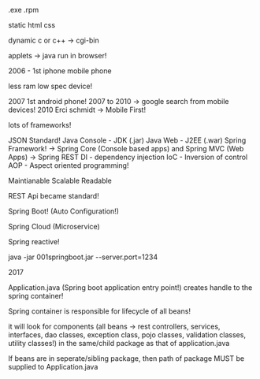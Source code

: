 .exe
.rpm

static
html
css

dynamic
c or c++ -> cgi-bin

applets -> java
run in browser!

2006 - 1st iphone
mobile phone


less ram
low spec device!

2007 1st android phone!
2007 to 2010 -> google search from mobile devices! 
2010 Erci schmidt -> Mobile First!

lots of frameworks!

JSON Standard!
Java Console - JDK (.jar)
Java Web - J2EE (.war)
Spring Framework! -> Spring Core (Console based apps) and Spring MVC (Web Apps) -> Spring REST
DI - dependency injection
IoC - Inversion of control
AOP - Aspect oriented programming!

Maintianable
Scalable
Readable

REST Api became standard!

Spring Boot! (Auto Configuration!)

Spring Cloud (Microservice)

Spring reactive!

java -jar 001springboot.jar --server.port=1234

2017

Application.java (Spring boot application entry point!) creates handle to the spring container!

Spring container is responsible for lifecycle of all beans!

it will look for components (all beans -> rest controllers, services, interfaces, dao classes, exception class, pojo classes, validation classes, utility classes!) in the same/child package  as that of application.java

If beans are in seperate/sibling package, then path of package MUST be supplied to Application.java









